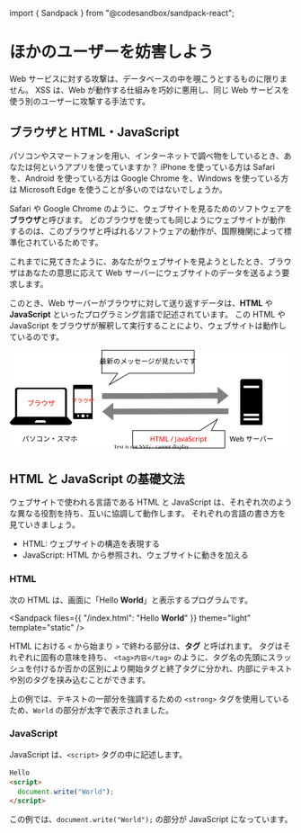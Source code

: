 import { Sandpack } from "@codesandbox/sandpack-react";

# ほかのユーザーを妨害しよう

Web サービスに対する攻撃は、データベースの中を覗こうとするものに限りません。
XSS は、Web が動作する仕組みを巧妙に悪用し、同じ Web サービスを使う別のユーザーに攻撃する手法です。

## ブラウザと HTML・JavaScript

パソコンやスマートフォンを用い、インターネットで調べ物をしているとき、あなたは何というアプリを使っていますか？
iPhone を使っている方は Safari を、Android を使っている方は Google Chrome を、Windows を使っている方は Microsoft Edge を使うことが多いのではないでしょうか。

Safari や Google Chrome のように、ウェブサイトを見るためのソフトウェアを**ブラウザ**と呼びます。
どのブラウザを使っても同じようにウェブサイトが動作するのは、このブラウザと呼ばれるソフトウェアの動作が、国際機関によって標準化されているためです。

これまでに見てきたように、あなたがウェブサイトを見ようとしたとき、ブラウザはあなたの意思に応えて Web サーバーにウェブサイトのデータを送るよう要求します。

このとき、Web サーバーがブラウザに対して送り返すデータは、**HTML** や **JavaScript** といったプログラミング言語で記述されています。
この HTML や JavaScript をブラウザが解釈して実行することにより、ウェブサイトは動作しているのです。

![](./html-response.drawio.svg)

## HTML と JavaScript の基礎文法

ウェブサイトで使われる言語である HTML と JavaScript は、それぞれ次のような異なる役割を持ち、互いに協調して動作します。
それぞれの言語の書き方を見ていきましょう。

- HTML: ウェブサイトの構造を表現する
- JavaScript: HTML から参照され、ウェブサイトに動きを加える

### HTML

次の HTML は、画面に「Hello <strong>World</strong>」と表示するプログラムです。

<Sandpack
  files={{ "/index.html": "Hello <strong>World</strong>" }}
  theme="light"
  template="static"
/>

HTML における `<` から始まり `>` で終わる部分は、**タグ** と呼ばれます。
タグはそれぞれに固有の意味を持ち、 `<tag>内容</tag>` のように、タグ名の先頭にスラッシュを付けるか否かの区別により開始タグと終了タグに分かれ、内部にテキストや別のタグを挟み込むことができます。

上の例では、テキストの一部分を強調するための `<strong>` タグを使用しているため、`World` の部分が太字で表示されました。

### JavaScript

JavaScript は、`<script>` タグの中に記述します。

```html title="HTML"
Hello
<script>
  document.write("World");
</script>
```

この例では、`document.write("World");` の部分が JavaScript になっています。
